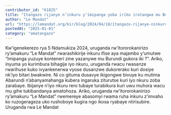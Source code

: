 ```yaml
---
contributor_id: "61825"
title: "Itangazo rijanye n’inkuru y’imipanga yoba iriko iratangwa mu Burundi"
author: "Le Mandat"
url: "https://lemandat.org/kir/blog/2024/04/18/itangazo-rijanye-ninkuru-yimipanga-yoba-iriko-iratangwa-mu-burundi-2/"
postedAt: "2025-01-01"
category: "amatangazo"
---
```


Kw’igenekerezo rya 5 Ndamukiza 2024, uruganda rw’itororokanirizo ry’amakuru “Le Mandat” rwarashikirije inkuru ifise aya majambo y’umutwe “Imipanga yuzuye konteneri zine yazanywe mu Burundi gukora iki ?”.
Ariko, inyuma yo kurimbura bihagije iyo nkuru, uruganda rwacu rwasanze rwarihuse kuko ivyankenerwa vyose dusanzwe dukorerako kuri dosiye nk’iyo bitari bwakwire.
Ni co gituma dusavye ikigongwe bivuye ku mutima Abarundi n’abanyamahanga kubera ingaruka ziturutse kuri iyo nkuru zoba zarabaye.
Ibijanye n’iyo nkuru rero tubaye turabikura kuri uwu muhora wacu mu gihe tukibandanya amatohoza.
Ariko, uruganda rw’itororokanirizo ry’amakuru “Le Mandat” rwemereye abasomyi rwama ruha inkuru z’imvaho ko ruzogerageza uko rushoboye kugira ngo ikosa ryabaye ntirisubire.
Uruganda rwa Le Mandat
